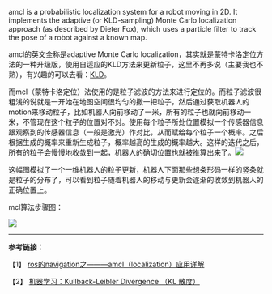 amcl is a probabilistic localization system for a robot moving in 2D. It implements the adaptive \(or KLD-sampling\) Monte Carlo localization approach \(as described by Dieter Fox\), which uses a particle filter to track the pose of a robot against a known map.

amcl的英文全称是adaptive Monte Carlo localization，其实就是蒙特卡洛定位方法的一种升级版，使用自适应的KLD方法来更新粒子，这里不再多说（主要我也不熟），有兴趣的可以去看：[KLD](https://blog.csdn.net/matrix_space/article/details/80550561)。



而mcl（蒙特卡洛定位）法使用的是粒子滤波的方法来进行定位的。而粒子滤波很粗浅的说就是一开始在地图空间很均匀的撒一把粒子，然后通过获取机器人的motion来移动粒子，比如机器人向前移动了一米，所有的粒子也就向前移动一米，不管现在这个粒子的位置对不对。使用每个粒子所处位置模拟一个传感器信息跟观察到的传感器信息（一般是激光）作对比，从而赋给每个粒子一个概率。之后根据生成的概率来重新生成粒子，概率越高的生成的概率越大。这样的迭代之后，所有的粒子会慢慢地收敛到一起，机器人的确切位置也就被推算出来了。![](https://img-blog.csdn.net/20151125153000523)

这幅图模拟了一个一维机器人的粒子更新，机器人下面那些想条形码一样的竖条就是粒子的分布了，可以看到粒子随着机器人的移动与更新会逐渐的收敛到机器人的正确位置上。

mcl算法步骤图：

![](https://img-blog.csdn.net/20151125153407039)

---

**参考链接：**

【1】 [ros的navigation之———amcl（localization）应用详解](https://blog.csdn.net/chenxingwangzi/article/details/50038413)

【2】 [机器学习：Kullback-Leibler Divergence （KL 散度）  
](https://blog.csdn.net/matrix_space/article/details/80550561)

